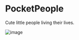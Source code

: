 # PocketPeople
Cute little people living their lives. 

![image](https://user-images.githubusercontent.com/8738336/221140283-8202e16f-48d1-47d9-b20d-08eeff89d3e6.png)
